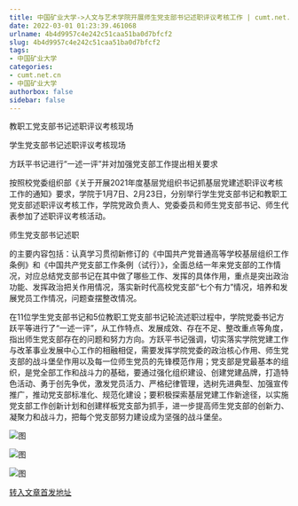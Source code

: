 ```yaml
---
title: 中国矿业大学->人文与艺术学院开展师生党支部书记述职评议考核工作 | cumt.net.cn
date: 2022-03-01 01:23:39.461068
urlname: 4b4d9957c4e242c51caa51ba0d7bfcf2
slug: 4b4d9957c4e242c51caa51ba0d7bfcf2
tags: 
- 中国矿业大学
categories:
- cumt.net.cn
- 中国矿业大学
authorbox: false
sidebar: false
---
```

教职工党支部书记述职评议考核现场

学生党支部书记述职评议考核现场

方跃平书记进行“一述一评”并对加强党支部工作提出相关要求

按照校党委组织部《关于开展2021年度基层党组织书记抓基层党建述职评议考核工作的通知》要求，学院于1月7日、2月23日，分别举行学生党支部书记和教职工党支部述职评议考核工作，学院党政负责人、党委委员和师生党支部书记、师生代表参加了述职评议考核活动。

师生党支部书记述职
<!--more-->
的主要内容包括：认真学习贯彻新修订的《中国共产党普通高等学校基层组织工作条例》和《中国共产党支部工作条例（试行）》，全面总结一年来党支部的工作情况，对应总结党支部书记在其中做了哪些工作、发挥的具体作用，重点是突出政治功能、发挥政治把关作用情况，落实新时代高校党支部“七个有力”情况，培养和发展党员工作情况，问题查摆整改情况。

在11位学生党支部书记和5位教职工党支部书记轮流述职过程中，学院党委书记方跃平等进行了“一述一评”，从工作特点、发展成效、存在不足、整改重点等角度，指出师生党支部存在的问题和努力方向。方跃平书记强调，切实落实学院党建工作与改革事业发展中心工作的相融相促，需要发挥学院党委的政治核心作用、师生党支部的战斗堡垒作用以及每一位师生党员的先锋模范作用；党支部是党最基本的组织，是党全部工作和战斗力的基础，要通过强化组织建设、创建党建品牌，打造特色活动、勇于创先争优，激发党员活力、严格纪律管理，选树先进典型、加强宣传推广，推动党支部标准化、规范化建设；要积极探索基层党建工作新途径，以实施党支部工作创新计划和创建样板党支部为抓手，进一步提高师生党支部的创新力、凝聚力和战斗力，把每个党支部努力建设成为坚强的战斗堡垒。

![图](http://xwzx.cumt.edu.cn/_upload/article/images/77/16/97eb2cbd4a7d8ffaa5a283ddb245/a5659d67-c97f-4759-ba6b-b9d8116b38f3.png)

![图](http://xwzx.cumt.edu.cn/_upload/article/images/77/16/97eb2cbd4a7d8ffaa5a283ddb245/57f5dcef-37b9-4c9c-a42e-78b9b1dfc1e7.png)

![图](http://xwzx.cumt.edu.cn/_upload/article/images/77/16/97eb2cbd4a7d8ffaa5a283ddb245/10c302e1-d04e-4607-b83d-655cbbfafe7b.png)

[转入文章首发地址](http://xwzx.cumt.edu.cn/6b/76/c523a617334/page.htm)